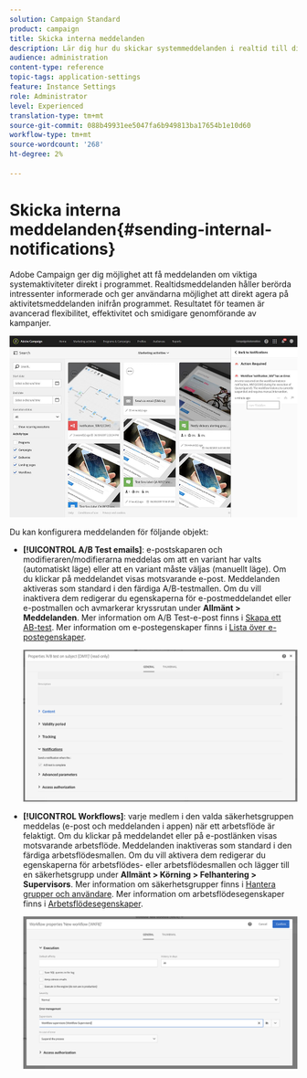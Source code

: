 ```yaml
---
solution: Campaign Standard
product: campaign
title: Skicka interna meddelanden
description: Lär dig hur du skickar systemmeddelanden i realtid till dina Adobe Campaign-användare.
audience: administration
content-type: reference
topic-tags: application-settings
feature: Instance Settings
role: Administrator
level: Experienced
translation-type: tm+mt
source-git-commit: 088b49931ee5047fa6b949813ba17654b1e10d60
workflow-type: tm+mt
source-wordcount: '268'
ht-degree: 2%

---
```



# Skicka interna meddelanden{#sending-internal-notifications}

Adobe Campaign ger dig möjlighet att få meddelanden om viktiga systemaktiviteter direkt i programmet. Realtidsmeddelanden håller berörda intressenter informerade och ger användarna möjlighet att direkt agera på aktivitetsmeddelanden inifrån programmet. Resultatet för teamen är avancerad flexibilitet, effektivitet och smidigare genomförande av kampanjer.

![](assets/pulse_3.png)

Du kan konfigurera meddelanden för följande objekt:

* **[!UICONTROL A/B Test emails]**: e-postskaparen och modifieraren/modifierarna meddelas om att en variant har valts (automatiskt läge) eller att en variant måste väljas (manuellt läge). Om du klickar på meddelandet visas motsvarande e-post. Meddelanden aktiveras som standard i den färdiga A/B-testmallen. Om du vill inaktivera dem redigerar du egenskaperna för e-postmeddelandet eller e-postmallen och avmarkerar kryssrutan under **Allmänt > Meddelanden**. Mer information om A/B Test-e-post finns i [Skapa ett AB-test](../../channels/using/designing-an-a-b-test-email.md). Mer information om e-postegenskaper finns i [Lista över e-postegenskaper](../../administration/using/configuring-email-channel.md#list-of-email-properties).

   ![](assets/pulse_2.png)

* **[!UICONTROL Workflows]**: varje medlem i den valda säkerhetsgruppen meddelas (e-post och meddelanden i appen) när ett arbetsflöde är felaktigt. Om du klickar på meddelandet eller på e-postlänken visas motsvarande arbetsflöde. Meddelanden inaktiveras som standard i den färdiga arbetsflödesmallen. Om du vill aktivera dem redigerar du egenskaperna för arbetsflödes- eller arbetsflödesmallen och lägger till en säkerhetsgrupp under **Allmänt > Körning > Felhantering > Supervisors**. Mer information om säkerhetsgrupper finns i [Hantera grupper och användare](../../administration/using/managing-groups-and-users.md). Mer information om arbetsflödesegenskaper finns i [Arbetsflödesegenskaper](../../automating/using/managing-execution-options.md).

   ![](assets/pulse_1.png)
